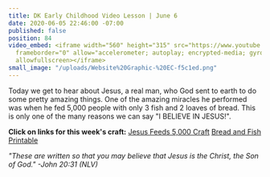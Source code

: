 ```yaml
---
title: DK Early Childhood Video Lesson | June 6
date: 2020-06-05 22:46:00 -07:00
published: false
position: 84
video_embed: <iframe width="560" height="315" src="https://www.youtube.com/embed/vyE3Db4bIsI"
  frameborder="0" allow="accelerometer; autoplay; encrypted-media; gyroscope; picture-in-picture"
  allowfullscreen></iframe>
small_image: "/uploads/Website%20Graphic-%20EC-f5c1ed.png"
---
```


Today we get to hear about Jesus, a real man, who God sent to earth to do some pretty amazing things. One of the amazing miracles he performed was when he fed 5,000 people with only 3 fish and 2 loaves of bread. This is only one of the many reasons we can say "I BELIEVE IN JESUS!".

**Click on links for this week's craft:**
[Jesus Feeds 5,000 Craft](https://drive.google.com/file/d/1EjbraqEy2Ovq0YMWgucPjEdBbw1v-Xd0/view?usp=sharing)
[Bread and Fish Printable](https://drive.google.com/file/d/17vnZrlkr2CJdPnJvE7_bHSrOa1Fn19OA/view?usp=sharing)

*"These are written so that you may believe that Jesus is the Christ, the Son of God." -John 20:31 (NLV)*